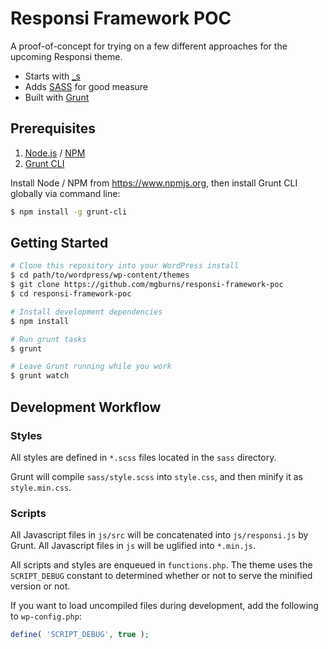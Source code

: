 # Responsi Framework POC

A proof-of-concept for trying on a few different approaches for the upcoming Responsi theme.

* Starts with [_s](http://underscores.me/)
* Adds [SASS](http://sass-lang.com/) for good measure
* Built with [Grunt](http://gruntjs.com/)

## Prerequisites

1. [Node.js](http://nodejs.org/) / [NPM](https://www.npmjs.org/)
2. [Grunt CLI](https://www.npmjs.org/package/grunt-cli)

Install Node / NPM from https://www.npmjs.org, then install Grunt CLI globally via command line:

```bash
$ npm install -g grunt-cli
```

## Getting Started

```bash
# Clone this repository into your WordPress install
$ cd path/to/wordpress/wp-content/themes
$ git clone https://github.com/mgburns/responsi-framework-poc
$ cd responsi-framework-poc

# Install development dependencies
$ npm install

# Run grunt tasks
$ grunt

# Leave Grunt running while you work
$ grunt watch
```

## Development Workflow

### Styles

All styles are defined in `*.scss` files located in the `sass` directory.

Grunt will compile `sass/style.scss` into  `style.css`, and then minify it as `style.min.css`.

### Scripts

All Javascript files in `js/src` will be concatenated into `js/responsi.js` by Grunt.
All Javascript files in `js` will be uglified into `*.min.js`.

All scripts and styles are enqueued in `functions.php`.
The theme uses the `SCRIPT_DEBUG` constant to determined whether or not to serve the minified version or not.

If you want to load uncompiled files during development, add the following to `wp-config.php`:

```php
define( 'SCRIPT_DEBUG', true );
```
